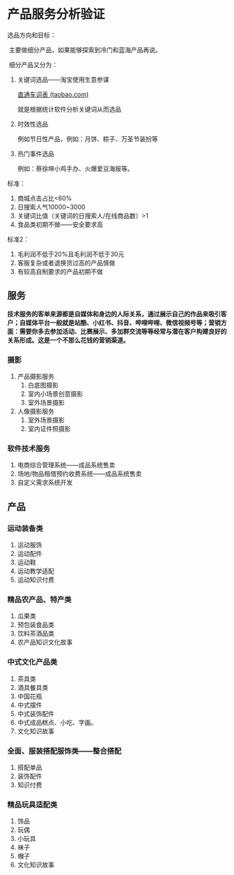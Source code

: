 # 产品服务分析验证

选品方向和目标：

​		主要做细分产品，如果能够探索到冷门和蓝海产品再说。

​		细分产品又分为：

1. 关键词选品——淘宝使用生意参谋

   [直通车词表 (taobao.com)](https://alimarket.taobao.com/markets/alimama/zhitongchecibiao)

   就是根据统计软件分析关键词从而选品

2. 时效性选品

   例如节日性产品，例如：月饼、粽子、万圣节装扮等

3. 热门事件选品

   例如：蔡徐坤小鸡手办、火爆爱豆海报等。

标准：

1. 商城点击占比<60%
2. 日搜索人气10000~3000
3. 关键词比值（关键词的日搜索人/在线商品数）>1
4. 食品类初期不做——安全要求高

标准2：

1. 毛利润不低于20%且毛利润不低于30元
2. 客服复杂或者退换货过高的产品慎做
3. 有较高自制要求的产品初期不做

## 服务

​		**技术服务的客单来源都是自媒体和身边的人际关系，通过展示自己的作品来吸引客户；自媒体平台一般就是站酷、小红书、抖音、哔哩哔哩、微信视频号等；营销方面：需要你多去参加活动、比赛展示、多加群交流等等经常与潜在客户构建良好的关系形成。这是一个不那么花钱的营销渠道。**

### 摄影

1. 产品摄影服务
   1. 白底图摄影
   2. 室内小场景创意摄影
   3. 室外场景摄影
2. 人像摄影服务
   1. 室外场景摄影
   2. 室内证件照摄影

### 软件技术服务

1. 电商综合管理系统——成品系统售卖
2. 场地/物品租借预约收费系统——成品系统售卖
3. 自定义需求系统开发

## 产品

### 运动装备类

1. 运动服饰
2. 运动配件
3. 运动鞋
4. 运动教学适配
5. 运动知识付费

### 精品农产品、特产类

1. 瓜果类
2. 预包装食品类
3. 饮料茶酒品类
4. 农产品知识文化故事

### 中式文化产品类

1. 茶具类
2. 酒具餐具类
3. 中国花瓶
4. 中式摆件
5. 中式装饰配件
6. 中式成品糕点、小吃、字画。
7. 文化知识故事

### 全面、服装搭配服饰类——整合搭配

1. 搭配单品
2. 装饰配件
3. 知识付费

### 精品玩具适配类

1. 饰品
2. 玩偶
3. 小玩具
4. 袜子
5. 帽子
6. 文化知识故事